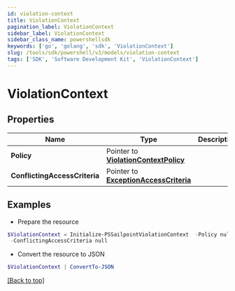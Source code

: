 ```yaml
---
id: violation-context
title: ViolationContext
pagination_label: ViolationContext
sidebar_label: ViolationContext
sidebar_class_name: powershellsdk
keywords: ['go', 'golang', 'sdk', 'ViolationContext'] 
slug: /tools/sdk/powershell/v3/models/violation-context
tags: ['SDK', 'Software Development Kit', 'ViolationContext']
---
```



# ViolationContext

## Properties

Name | Type | Description | Notes
------------ | ------------- | ------------- | -------------
**Policy** |  Pointer to [**ViolationContextPolicy**](violation-context-policy) |  | [optional] 
**ConflictingAccessCriteria** |  Pointer to [**ExceptionAccessCriteria**](exception-access-criteria) |  | [optional] 

## Examples

- Prepare the resource
```powershell
$ViolationContext = Initialize-PSSailpointViolationContext  -Policy null `
 -ConflictingAccessCriteria null
```

- Convert the resource to JSON
```powershell
$ViolationContext | ConvertTo-JSON
```


[[Back to top]](#) 

